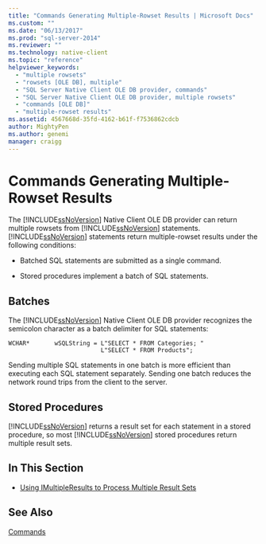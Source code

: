 ```yaml
---
title: "Commands Generating Multiple-Rowset Results | Microsoft Docs"
ms.custom: ""
ms.date: "06/13/2017"
ms.prod: "sql-server-2014"
ms.reviewer: ""
ms.technology: native-client
ms.topic: "reference"
helpviewer_keywords: 
  - "multiple rowsets"
  - "rowsets [OLE DB], multiple"
  - "SQL Server Native Client OLE DB provider, commands"
  - "SQL Server Native Client OLE DB provider, multiple rowsets"
  - "commands [OLE DB]"
  - "multiple-rowset results"
ms.assetid: 4567668d-35fd-4162-b61f-f7536862cdcb
author: MightyPen
ms.author: genemi
manager: craigg
---
```

# Commands Generating Multiple-Rowset Results
  The [!INCLUDE[ssNoVersion](../../includes/ssnoversion-md.md)] Native Client OLE DB provider can return multiple rowsets from [!INCLUDE[ssNoVersion](../../includes/ssnoversion-md.md)] statements. [!INCLUDE[ssNoVersion](../../includes/ssnoversion-md.md)] statements return multiple-rowset results under the following conditions:  
  
-   Batched SQL statements are submitted as a single command.  
  
-   Stored procedures implement a batch of SQL statements.  
  
## Batches  
 The [!INCLUDE[ssNoVersion](../../includes/ssnoversion-md.md)] Native Client OLE DB provider recognizes the semicolon character as a batch delimiter for SQL statements:  
  
```  
WCHAR*       wSQLString = L"SELECT * FROM Categories; "  
                          L"SELECT * FROM Products";  
```  
  
 Sending multiple SQL statements in one batch is more efficient than executing each SQL statement separately. Sending one batch reduces the network round trips from the client to the server.  
  
## Stored Procedures  
 [!INCLUDE[ssNoVersion](../../includes/ssnoversion-md.md)] returns a result set for each statement in a stored procedure, so most [!INCLUDE[ssNoVersion](../../includes/ssnoversion-md.md)] stored procedures return multiple result sets.  
  
## In This Section  
  
-   [Using IMultipleResults to Process Multiple Result Sets](using-imultipleresults-to-process-multiple-result-sets.md)  
  
## See Also  
 [Commands](commands.md)  
  
  
